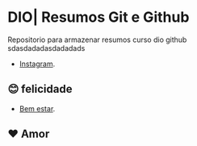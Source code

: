 # DIO| Resumos Git e Github

Repositorio para armazenar resumos curso dio github
sdasdadadasdadadads

- [Instagram](www.instagram.com).

## 😊 felicidade 
- [Bem estar](www.google.com.br).

## ❤ Amor